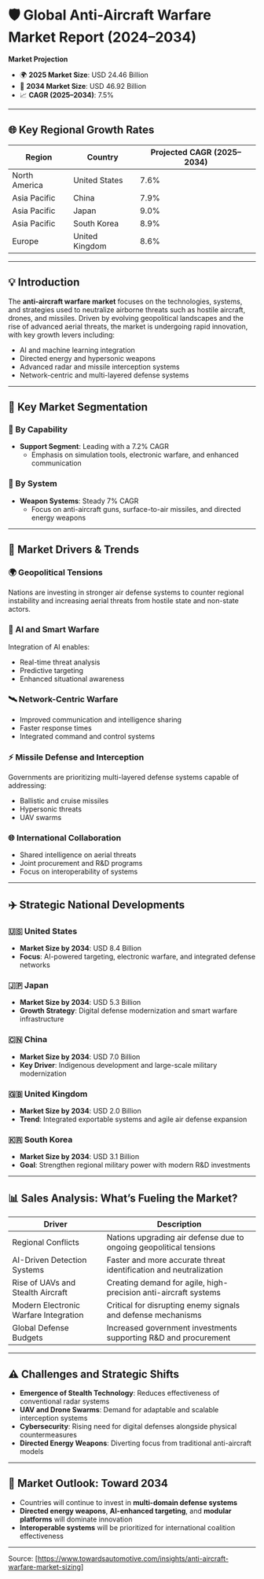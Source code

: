 # 🛡️ Global Anti-Aircraft Warfare Market Report (2024–2034)

**Market Projection**  
- 🌍 **2025 Market Size**: USD 24.46 Billion  
- 🚀 **2034 Market Size**: USD 46.92 Billion  
- 📈 **CAGR (2025–2034)**: 7.5%

---

## 🌐 Key Regional Growth Rates

| Region        | Country        | Projected CAGR (2025–2034) |
|---------------|----------------|-----------------------------|
| North America | United States  | 7.6%                        |
| Asia Pacific  | China          | 7.9%                        |
| Asia Pacific  | Japan          | 9.0%                        |
| Asia Pacific  | South Korea    | 8.9%                        |
| Europe        | United Kingdom | 8.6%                        |

---

## 💡 Introduction

The **anti-aircraft warfare market** focuses on the technologies, systems, and strategies used to neutralize airborne threats such as hostile aircraft, drones, and missiles. Driven by evolving geopolitical landscapes and the rise of advanced aerial threats, the market is undergoing rapid innovation, with key growth levers including:

- AI and machine learning integration  
- Directed energy and hypersonic weapons  
- Advanced radar and missile interception systems  
- Network-centric and multi-layered defense systems

---

## 🔎 Key Market Segmentation

### 🎯 By Capability
- **Support Segment**: Leading with a 7.2% CAGR  
  - Emphasis on simulation tools, electronic warfare, and enhanced communication

### 🔫 By System
- **Weapon Systems**: Steady 7% CAGR  
  - Focus on anti-aircraft guns, surface-to-air missiles, and directed energy weapons

---

## 🧠 Market Drivers & Trends

### 🌍 Geopolitical Tensions
Nations are investing in stronger air defense systems to counter regional instability and increasing aerial threats from hostile state and non-state actors.

### 🤖 AI and Smart Warfare
Integration of AI enables:
- Real-time threat analysis  
- Predictive targeting  
- Enhanced situational awareness

### 🛰️ Network-Centric Warfare
- Improved communication and intelligence sharing  
- Faster response times  
- Integrated command and control systems

### ⚡ Missile Defense and Interception
Governments are prioritizing multi-layered defense systems capable of addressing:
- Ballistic and cruise missiles  
- Hypersonic threats  
- UAV swarms

### 🌐 International Collaboration
- Shared intelligence on aerial threats  
- Joint procurement and R&D programs  
- Focus on interoperability of systems

---

## ✈️ Strategic National Developments

### 🇺🇸 United States
- **Market Size by 2034**: USD 8.4 Billion  
- **Focus**: AI-powered targeting, electronic warfare, and integrated defense networks

### 🇯🇵 Japan
- **Market Size by 2034**: USD 5.3 Billion  
- **Growth Strategy**: Digital defense modernization and smart warfare infrastructure

### 🇨🇳 China
- **Market Size by 2034**: USD 7.0 Billion  
- **Key Driver**: Indigenous development and large-scale military modernization

### 🇬🇧 United Kingdom
- **Market Size by 2034**: USD 2.0 Billion  
- **Trend**: Integrated exportable systems and agile air defense expansion

### 🇰🇷 South Korea
- **Market Size by 2034**: USD 3.1 Billion  
- **Goal**: Strengthen regional military power with modern R&D investments

---

## 📊 Sales Analysis: What’s Fueling the Market?

| Driver                                  | Description                                                                 |
|----------------------------------------|-----------------------------------------------------------------------------|
| Regional Conflicts                     | Nations upgrading air defense due to ongoing geopolitical tensions         |
| AI-Driven Detection Systems            | Faster and more accurate threat identification and neutralization          |
| Rise of UAVs and Stealth Aircraft      | Creating demand for agile, high-precision anti-aircraft systems            |
| Modern Electronic Warfare Integration  | Critical for disrupting enemy signals and defense mechanisms               |
| Global Defense Budgets                 | Increased government investments supporting R&D and procurement            |

---

## ⚠️ Challenges and Strategic Shifts

- **Emergence of Stealth Technology**: Reduces effectiveness of conventional radar systems  
- **UAV and Drone Swarms**: Demand for adaptable and scalable interception systems  
- **Cybersecurity**: Rising need for digital defenses alongside physical countermeasures  
- **Directed Energy Weapons**: Diverting focus from traditional anti-aircraft models

---

## 🔮 Market Outlook: Toward 2034

- Countries will continue to invest in **multi-domain defense systems**
- **Directed energy weapons**, **AI-enhanced targeting**, and **modular platforms** will dominate innovation
- **Interoperable systems** will be prioritized for international coalition effectiveness

---

Source: [https://www.towardsautomotive.com/insights/anti-aircraft-warfare-market-sizing]

